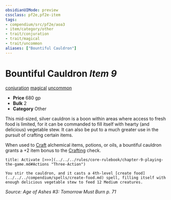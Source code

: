 ```yaml
---
obsidianUIMode: preview
cssclass: pf2e,pf2e-item
tags:
- compendium/src/pf2e/aoa3
- item/category/other
- trait/conjuration
- trait/magical
- trait/uncommon
aliases: ["Bountiful Cauldron"]
---
```

# Bountiful Cauldron *Item 9*  
[conjuration](../../../rules/traits/conjuration.md)  [magical](../../../rules/traits/magical.md)  [uncommon](../../../rules/traits/uncommon.md)  

- **Price** 680 gp
- **Bulk** 2
- **Category** Other

This mid-sized, silver cauldron is a boon within areas where access to fresh food is limited, for it can be commanded to fill itself with hearty (and delicious) vegetable stew. It can also be put to a much greater use in the pursuit of crafting certain items.

When used to [Craft](../../../rules/actions/craft.md) alchemical items, potions, or oils, a bountiful cauldron grants a +2 item bonus to the [Crafting](../../skills.md#Crafting) check.

```ad-embed-ability
title: Activate [>>>](../../../rules/core-rulebook/chapter-9-playing-the-game.md#Actions "Three-Action")

You stir the cauldron, and it casts a 4th-level [create food](../../../compendium/spells/create-food.md) spell, filling itself with enough delicious vegetable stew to feed 12 Medium creatures.
```

*Source: Age of Ashes #3: Tomorrow Must Burn p. 71*
